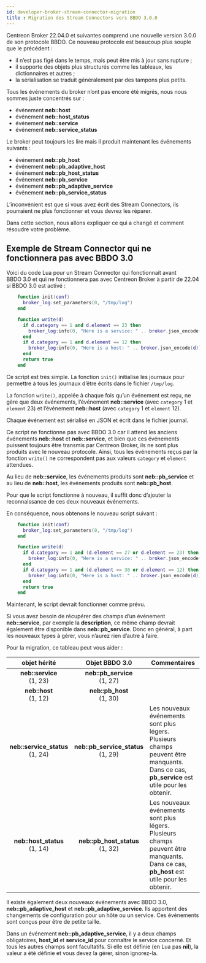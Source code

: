 ```yaml
---
id: developer-broker-stream-connector-migration
title : Migration des Stream Connectors vers BBDO 3.0.0
---
```


Centreon Broker 22.04.0 et suivantes comprend une nouvelle version 3.0.0 de son protocole BBDO. Ce nouveau protocole est beaucoup plus souple que le précédent :

* il n’est pas figé dans le temps, mais peut être mis à jour sans rupture ;
* il supporte des objets plus structurés comme les tableaux, les dictionnaires et autres ;
* la sérialisation se traduit généralement par des tampons plus petits.

Tous les événements du broker n’ont pas encore été migrés, nous nous sommes juste concentrés sur :

* événement **neb::host**
* événement **neb::host\_status**
* événement **neb::service**
* événement **neb::service\_status**

Le broker peut toujours les lire mais il produit maintenant les événements suivants :

* événement **neb::pb\_host**
* événement **neb::pb\_adaptive\_host**
* événement **neb::pb\_host\_status**
* événement **neb::pb\_service**
* événement **neb::pb\_adaptive\_service**
* événement **neb::pb\_service\_status**

L’inconvénient est que si vous avez écrit des Stream Connectors, ils pourraient ne plus fonctionner et vous devrez les réparer.

Dans cette section, nous allons expliquer ce qui a changé et comment résoudre votre problème.

## Exemple de Stream Connector qui ne fonctionnera pas avec BBDO 3.0

Voici du code Lua pour un Stream Connector qui fonctionnait avant BBDO 3.0 et qui ne fonctionnera pas avec Centreon Broker à partir de 22.04 si BBDO 3.0 est activé :

```LUA
    function init(conf)
      broker_log:set_parameters(0, "/tmp/log")
    end

    function write(d)
      if d.category == 1 and d.element == 23 then
        broker_log:info(0, "Here is a service: " .. broker.json_encode(d))
      end
      if d.category == 1 and d.element == 12 then
        broker_log:info(0, "Here is a host: " .. broker.json_encode(d))
      end
      return true
    end
```

Ce script est très simple. La fonction `init()` initialise les journaux pour permettre à tous les journaux d’être écrits dans le fichier `/tmp/log`.

La fonction `write()`, appelée à chaque fois qu’un événement est reçu, ne gère que deux événements, l’événement **neb::service** (avec `category` 1 et `element` 23) et l’événement **neb::host** (avec `category` 1 et `element` 12).

Chaque événement est sérialisé en JSON et écrit dans le fichier journal.

Ce script ne fonctionne pas avec BBDO 3.0 car il attend les anciens événements **neb::host** et **neb::service**, et bien que ces événements puissent toujours être transmis par Centreon Broker, ils ne sont plus produits avec le nouveau protocole. Ainsi, tous les événements reçus par la fonction `write()` ne correspondent pas aux valeurs `category` et `element` attendues.

Au lieu de **neb::service**, les événements produits sont **neb::pb\_service** et au lieu de **neb::host**, les événements produits sont **neb::pb\_host**.

Pour que le script fonctionne à nouveau, il suffit donc d’ajouter la reconnaissance de ces deux nouveaux événements.

En conséquence, nous obtenons le nouveau script suivant :

```LUA
    function init(conf)
      broker_log:set_parameters(0, "/tmp/log")
    end

    function write(d)
      if d.category == 1 and (d.element == 27 or d.element == 23) then
        broker_log:info(0, "Here is a service: " .. broker.json_encode(d))
      end
      if d.category == 1 and (d.element == 30 or d.element == 12) then
        broker_log:info(0, "Here is a host: " .. broker.json_encode(d))
      end
      return true
    end
```

Maintenant, le script devrait fonctionner comme prévu.

Si vous avez besoin de récupérer des champs d’un événement **neb::service**, par exemple la **description**, ce même champ devrait également être disponible dans **neb::pb\_service**. Donc en général, à part les nouveaux types à gérer, vous n’aurez rien d’autre à faire.

Pour la migration, ce tableau peut vous aider :

| **objet hérité**| **Objet BBDO 3.0**| **Commentaires**
|:----------:|:----------:|----------
| **neb::service** <br/> (1, 23)| **neb::pb\_service** <br/> (1, 27)| 
| **neb::host** <br/> (1, 12)| **neb::pb\_host** <br/> (1, 30)| 
| **neb::service\_status** <br/> (1, 24)| **neb::pb\_service\_status** <br/> (1, 29)| Les nouveaux événements sont plus légers. Plusieurs champs peuvent être manquants. Dans ce cas, **pb\_service** est utile pour les obtenir.
| **neb::host\_status** <br/> (1, 14)| **neb::pb\_host\_status** <br/> (1, 32)| Les nouveaux événements sont plus légers. Plusieurs champs peuvent être manquants. Dans ce cas, **pb\_host** est utile pour les obtenir.

Il existe également deux nouveaux événements avec BBDO 3.0, **neb::pb\_adaptive\_host** et **neb::pb\_adaptive\_service**. Ils apportent des changements de configuration pour un hôte ou un service. Ces événements sont conçus pour être de petite taille.

Dans un événement **neb::pb\_adaptive\_service**, il y a deux champs obligatoires, **host\_id** et **service\_id** pour connaître le service concerné. Et tous les autres champs sont facultatifs. Si elle est définie (en Lua pas **nil**), la valeur a été définie et vous devez la gérer, sinon ignorez-la.